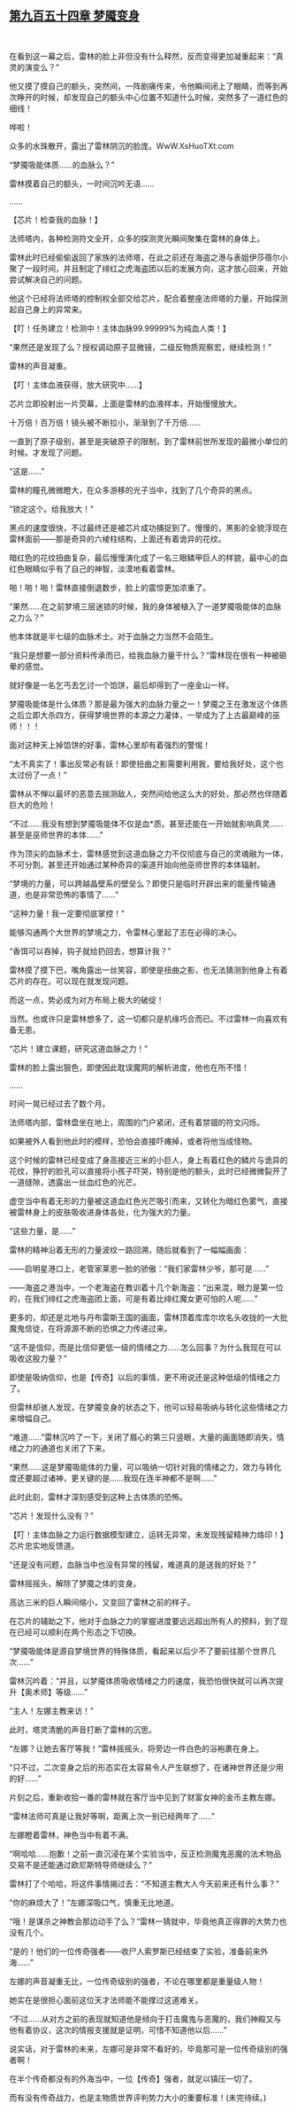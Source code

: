 ## [第九百五十四章 梦魇变身](https://www.xxbiquge.com/11_11222/9035229.html)
﻿

  在看到这一幕之后，雷林的脸上非但没有什么释然，反而变得更加凝重起来：“真灵的演变么？”

  他又摸了摸自己的额头，突然间，一阵剧痛传来，令他瞬间闭上了眼睛，而等到再次睁开的时候，却发现自己的额头中心位置不知道什么时候，突然多了一道红色的细线！

  哗啦！

  众多的水珠散开，露出了雷林阴沉的脸庞。WwW.XsHuoTXt.com

  “梦魇吸能体质……的血脉么？”

  雷林摸着自己的额头，一时间沉吟无语……

  ……

  【芯片！检查我的血脉！】

  法师塔内，各种检测符文全开，众多的探测灵光瞬间聚集在雷林的身体上。

  雷林此时已经偷偷返回了家族的法师塔，在此之前还在海盗之港与表姐伊莎蓓尔小聚了一段时间，并且制定了绯红之虎海盗团以后的发展方向，这才放心回来，开始尝试解决自己的问题。

  他这个已经将法师塔的控制权全部交给芯片，配合着整座法师塔的力量，开始探测起自己身上的异常来。

  【叮！任务建立！检测中！主体血脉99.99999%为纯血人类！】

  “果然还是发现了么？授权调动原子显微镜，二级反物质观察宏，继续检测！”

  雷林的声音凝重。

  【叮！主体血液获得，放大研究中……】

  芯片立即投射出一片荧幕，上面是雷林的血液样本，开始慢慢放大。

  十万倍！百万倍！镜头被不断拉小，渐渐到了千万倍……

  一直到了原子级别，甚至是突破原子的限制，到了雷林前世所发现的最微小单位的时候。才发现了问题。

  “这是……”

  雷林的瞳孔微微瞪大，在众多游移的光子当中，找到了几个奇异的黑点。

  “锁定这个。给我放大！”

  黑点的速度很快，不过最终还是被芯片成功捕捉到了。慢慢的，黑影的全貌浮现在雷林面前——那是奇异的六棱柱结构，上面还有着诡异的花纹。

  暗红色的花纹扭曲复杂，最后慢慢演化成了一名三眼鳞甲巨人的样貌，最中心的血红色眼睛似乎有了自己的神智，淡漠地看着雷林。

  啪！啪！啪！雷林直接倒退数步，脸上的震惊更加浓重了。

  “果然……在之前梦境三层迷锁的时候，我的身体被植入了一道梦魇吸能体的血脉之力么？”

  他本体就是半七级的血脉术士。对于血脉之力当然不会陌生。

  “我只是想要一部分资料传承而已，给我血脉力量干什么？”雷林现在很有一种被砸晕的感觉。

  就好像是一名乞丐去乞讨一个馅饼，最后却得到了一座金山一样。

  梦魇吸能体是什么体质？那是最为强大的血脉力量之一！梦魇之王在激发这个体质之后立即大杀四方，获得梦境世界的本源之力灌体，一举成为了上古最巅峰的巫师！！！

  面对这种天上掉馅饼的好事，雷林心里却有着强烈的警惕！

  “太不真实了！事出反常必有妖！即使扭曲之影需要利用我，要给我好处，这个也太过份了一点！”

  雷林从不惮以最坏的恶意去揣测敌人，突然间给他这么大的好处，那必然也伴随着巨大的危险！

  “不过……我没有想到梦魇吸能体不仅是血*质。甚至还能在一开始就影响真灵……甚至是巫师世界的本体……”

  作为顶尖的血脉术士，雷林感觉到这道血脉之力不仅彻底与自己的灵魂融为一体，不可分割。甚至还开始通过某种奇异的渠道开始向他巫师世界的本体辐射。

  “梦境的力量，可以跨越晶壁系的壁垒么？即使只是临时开辟出来的能量传输通道，也是非常恐怖的事情了……”

  “这种力量！我一定要彻底掌控！”

  能够沟通两个大世界的梦境之力，令雷林心里起了志在必得的决心。

  “香饵可以吞掉，钩子就给扔回去，想算计我？”

  雷林摸了摸下巴，嘴角露出一丝笑容，即使是扭曲之影，也无法猜测到他身上有着芯片的存在。可以现在就发现问题。

  而这一点，势必成为对方布局上极大的破绽！

  当然。也或许只是雷林想多了，这一切都只是机缘巧合而已。不过雷林一向喜欢有备无患。

  “芯片！建立课题，研究这道血脉之力！”

  雷林的脸上露出狠色，即使因此耽误魔网的解析进度，他也在所不惜！

  ……

  时间一晃已经过去了数个月。

  法师塔内部，雷林盘坐在地上，周围的门户紧闭，还有着禁锢的符文闪烁。

  如果被外人看到他此时的模样，恐怕会直接吓瘫掉，或者将他当成怪物。

  这个时候的雷林已经变成了身高接近三米的小巨人，身上有着红色的鳞片与诡异的花纹，狰狞的脸孔可以直接将小孩子吓哭，特别是他的额头，此时已经微微裂开了一道缝隙，透露出一丝血红色的光芒。

  虚空当中有着无形的力量被这道血红色光芒吸引而来，又转化为暗红色雾气，直接被雷林身上的皮肤吸收进身体各处，化为强大的力量。

  “这些力量，是……”

  雷林的精神沿着无形的力量波纹一路回溯，随后就看到了一幅幅画面：

  ——启明星港口上，老管家莱恩一脸的骄傲：“我们家雷林少爷，那可是……”

  ——海盗之港当中，一个老海盗在教训着十几个新海盗：“出来混，眼力是第一位的，在我们绯红之虎海盗团上面，可是有着比绯红魔女更可怕的人呢……”

  更多的，却还是北地与丹布雷斯王国的画面，雷林顶着库库尔坎名头收拢的一大批魔鬼信徒，在将源源不断的恐惧之力传递过来。

  “这不是信仰，而是比信仰更低一级的情绪之力……怎么回事？为什么我现在可以吸收这股力量？”

  即使是吸纳信仰，也是【传奇】以后的事情，更不用说还是这种低级的情绪之力了。

  但雷林却骇人发现，在梦魇变身的状态之下，他可以轻易吸纳与转化这些情绪之力来增幅自己。

  “难道……”雷林沉吟了一下，关闭了眉心的第三只竖眼，大量的画面随即消失，情绪之力的通道也关闭了下来。

  “果然……这是梦魇吸能体的力量，可以吸纳一切针对我的情绪之力，效力与转化度还要超过诸神，更关键的是……我现在连半神都不是啊……”

  此时此刻，雷林才深刻感受到这种上古体质的恐怖。

  “芯片！发现什么没有？”

  【叮！主体血脉之力运行数据模型建立，运转无异常，未发现残留精神力烙印！】芯片忠实地反馈道。

  “还是没有问题，血脉当中也没有异常的残留，难道真的是送我的好处？”

  雷林摇摇头，解除了梦魇之体的变身。

  高达三米的巨人瞬间缩小，又变回了雷林之前的样子。

  在芯片的辅助之下，他对于血脉之力的掌握进度要远远超出所有人的预料，到了现在已经可以顺利在两个形态之下切换。

  “梦魇吸能体是源自梦境世界的特殊体质，看起来以后少不了要前往那个世界几次……”

  雷林沉吟着：“并且，以梦魇体质吸收情绪之力的速度，我恐怕很快就可以再次提升【奥术师】等级……”

  “主人！左娜主教来访！”

  此时，塔灵清脆的声音打断了雷林的沉思。

  “左娜？让她去客厅等我！”雷林摇摇头，将旁边一件白色的浴袍裹在身上。

  “只不过，二次变身之后的形态实在太容易令人产生联想了，在诸神世界还是少用的好……”

  片刻之后，重新收拾一番的雷林就在客厅当中见到了财富女神的金币主教左娜。

  “雷林法师可真是让我好等啊，距离上次一别已经两年了……”

  左娜瞪着雷林，神色当中有着不满。

  “啊哈哈……抱歉！之前一直沉浸在某个实验当中，反正检测魔鬼恶魔的法术物品交易不是还能通过欧尼斯特导师继续么？”

  雷林打了个哈哈，将这件事情揭过去：“不知道主教大人今天前来还有什么事？”

  “你的麻烦大了！”左娜深吸口气，慎重无比地道。

  “哦！是谋杀之神教会那边动手了么？”雷林一猜就中，毕竟他真正得罪的大势力也没有几个。

  “是的！他们的一位传奇强者——收尸人索罗斯已经结束了实验，准备前来外海……”

  左娜的声音凝重无比，一位传奇级别的强者，不论在哪里都是重量级人物！

  她实在是很担心面前这位天才法师能不能撑过这道难关。

  “不过……从对方之前的表现就知道他是倾向于打击魔鬼与恶魔的，我们神殿又与他有着协议，这次的情报支援就是证明，可惜不知道他以后……”

  说实话，对于雷林的未来，左娜可是非常不看好的，毕竟那可是一位传奇级别的强者啊！

  在半个传奇都没有的外海当中，一位【传奇】强者，就足以镇压一切了。

  而有没有传奇战力，也是主物质世界评判势力大小的重要标准！(未完待续。)
